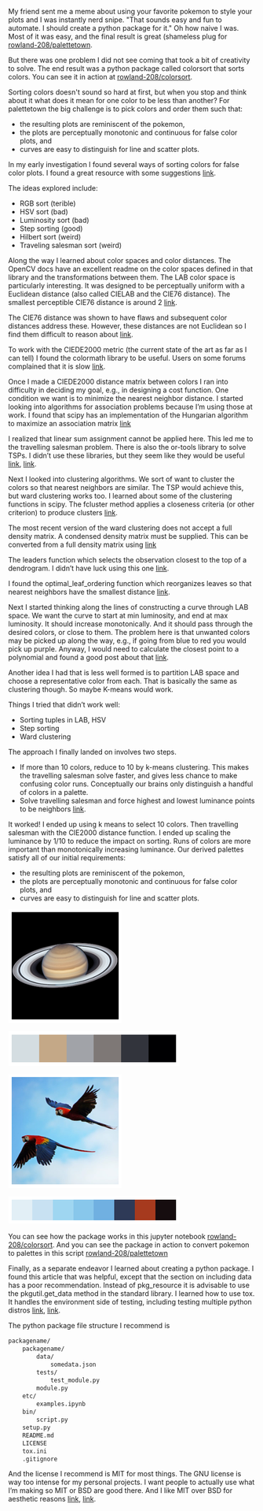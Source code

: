 My friend sent me a meme about using your favorite pokemon to style your plots and I was instantly nerd snipe.
"That sounds easy and fun to automate. I should create a python package for it."
Oh how naive I was.
Most of it was easy, and the final result is great (shameless plug for [rowland-208/palettetown](https://github.com/rowland-208/palettetown/blob/main/etc/examples.ipynb).

But there was one problem I did not see coming that took a bit of creativity to solve.
The end result was a python package called colorsort that sorts colors.
You can see it in action at [rowland-208/colorsort](https://github.com/rowland-208/colorsort/blob/main/etc/examples.ipynb).

Sorting colors doesn't sound so hard at first, but when you stop and think about it what does it mean for one color to be less than another?
For palettetown the big challenge is to pick colors and order them such that:
* the resulting plots are reminiscent of the pokemon,
* the plots are perceptually monotonic and continuous for false color plots, and
* curves are easy to distinguish for line and scatter plots.

In my early investigation I found several ways of sorting colors for false color plots.
I found a great resource with some suggestions [link](https://www.alanzucconi.com/2015/09/30/colour-sorting/).

The ideas explored include:
* RGB sort (terible)
* HSV sort (bad)
* Luminosity sort (bad)
* Step sorting (good)
* Hilbert sort (weird)
* Traveling salesman sort (weird)

Along the way I learned about color spaces and color distances. The OpenCV docs have an excellent readme on the color spaces defined in that library and the transformations between them. The LAB color space is particularly interesting. It was designed to be perceptually uniform with a Euclidean distance (also called CIELAB and the CIE76 distance). The smallest perceptible CIE76 distance is around 2 [link](https://docs.opencv.org/3.4/de/d25/imgproc_color_conversions.html).

The CIE76 distance was shown to have flaws and subsequent color distances address these. However, these distances are not Euclidean so I find them difficult to reason about [link](https://en.wikipedia.org/wiki/Color_difference).

To work with the CIEDE2000 metric (the current state of the art as far as I can tell) I found the colormath library to be useful. Users on some forums complained that it is slow [link](https://pypi.org/project/colormath/).

Once I made a CIEDE2000 distance matrix between colors I ran into difficulty in deciding my goal, e.g., in designing a cost function. One condition we want is to minimize the nearest neighbor distance. I started looking into algorithms for association problems because I’m using those at work. I found that scipy has an implementation of the Hungarian algorithm to maximize an association matrix [link](https://docs.scipy.org/doc/scipy/reference/generated/scipy.optimize.linear_sum_assignment.html)

I realized that linear sum assignment cannot be applied here. This led me to the travelling salesman problem. There is also the or-tools library to solve TSPs. I didn’t use these libraries, but they seem like they would be useful [link](https://pypi.org/project/ortools/), [link](https://developers.google.com/optimization/routing/tsp#python).

Next I looked into clustering algorithms. We sort of want to cluster the colors so that nearest neighbors are similar. The TSP would achieve this, but ward clustering works too. I learned about some of the clustering functions in scipy. The fcluster method applies a closeness criteria (or other criterion) to produce clusters [link](https://docs.scipy.org/doc/scipy/reference/generated/scipy.cluster.hierarchy.fcluster.html#scipy.cluster.hierarchy.fcluster).

The most recent version of the ward clustering does not accept a full density matrix. A condensed density matrix must be supplied. This can be converted from a full density matrix using [link](https://docs.scipy.org/doc/scipy/reference/generated/scipy.spatial.distance.squareform.html)

The leaders function which selects the observation closest to the top of a dendrogram. I didn’t have luck using this one [link](https://docs.scipy.org/doc/scipy/reference/generated/scipy.cluster.hierarchy.leaders.html#scipy.cluster.hierarchy.leaders).

I found the optimal_leaf_ordering function which reorganizes leaves so that nearest neighbors have the smallest distance [link](https://docs.scipy.org/doc/scipy/reference/generated/scipy.cluster.hierarchy.optimal_leaf_ordering.html#scipy.cluster.hierarchy.optimal_leaf_ordering).

Next I started thinking along the lines of constructing a curve through LAB space. We want the curve to start at min luminosity, and end at max luminosity. It should increase monotonically. And it should pass through the desired colors, or close to them. The problem here is that unwanted colors may be picked up along the way, e.g., if going from blue to red you would pick up purple. Anyway, I would need to calculate the closest point to a polynomial and found a good post about that [link](https://stackoverflow.com/questions/2742610/closest-point-on-a-cubic-bezier-curve).

Another idea I had that is less well formed is to partition LAB space and choose a representative color from each. That is basically the same as clustering though. So maybe K-means would work.

Things I tried that didn’t work well:
* Sorting tuples in LAB, HSV
* Step sorting
* Ward clustering

The approach I finally landed on involves two steps.
* If more than 10 colors, reduce to 10 by k-means clustering. This makes the travelling salesman solve faster, and gives less chance to make confusing color runs. Conceptually our brains only distinguish a handful of colors in a palette.
* Solve travelling salesman and force highest and lowest luminance points to be neighbors [link](https://stackoverflow.com/questions/14527815/how-to-fix-the-start-and-end-points-in-travelling-salesmen-problem).

It worked! I ended up using k means to select 10 colors. Then travelling salesman with the CIE2000 distance function. I ended up scaling the luminance by 1/10 to reduce the impact on sorting. Runs of colors are more important than monotonically increasing luminance. Our derived palettes satisfy all of our initial requirements:

* the resulting plots are reminiscent of the pokemon,
* the plots are perceptually monotonic and continuous for false color plots, and
* curves are easy to distinguish for line and scatter plots.

![alt text](../assets/images/saturn.png)

![alt text](../assets/images/saturn-colors.png)

![alt text](../assets/images/parrots.png)

![alt text](../assets/images/parrots-colors.png)

 You can see how the package works in this jupyter notebook [rowland-208/colorsort](https://github.com/rowland-208/colorsort/blob/main/etc/examples.ipynb). And you can see the package in action to convert pokemon to palettes in this script [rowland-208/palettetown](https://github.com/rowland-208/palettetown/blob/main/etc/fill_pokedex.py)

Finally, as a separate endeavor I learned about creating a python package. I found this article that was helpful, except that the section on including data has a poor recommendation. Instead of pkg_resource it is advisable to use the pkgutil.get_data method in the standard library. I learned how to use tox. It handles the environment side of testing, including testing multiple python distros [link](https://kiwidamien.github.io/making-a-python-package-viii-summary.html), [link](https://tox.readthedocs.io/en/latest/example/basic.html).

The python package file structure I recommend is

    packagename/
        packagename/
            data/
                somedata.json
            tests/
                test_module.py
            module.py
        etc/
            examples.ipynb
        bin/
            script.py
        setup.py
        README.md
        LICENSE
        tox.ini
        .gitignore

And the license I recommend is MIT for most things. The GNU license is way too intense for my personal projects. I want people to actually use what I’m making so MIT or BSD are good there. And I like MIT over BSD for aesthetic reasons [link](https://www.youtube.com/watch?v=DDx6gjwU0K8), [link](https://opensource.stackexchange.com/questions/217/what-are-the-essential-differences-between-the-bsd-and-mit-licences).



